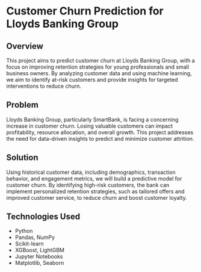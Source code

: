 # Customer Churn Prediction for Lloyds Banking Group

## Overview
This project aims to predict customer churn at Lloyds Banking Group, with a focus on improving retention strategies for young professionals and small business owners. By analyzing customer data and using machine learning, we aim to identify at-risk customers and provide insights for targeted interventions to reduce churn.

## Problem
Lloyds Banking Group, particularly SmartBank, is facing a concerning increase in customer churn. Losing valuable customers can impact profitability, resource allocation, and overall growth. This project addresses the need for data-driven insights to predict and minimize customer attrition.

## Solution
Using historical customer data, including demographics, transaction behavior, and engagement metrics, we will build a predictive model for customer churn. By identifying high-risk customers, the bank can implement personalized retention strategies, such as tailored offers and improved customer service, to reduce churn and boost customer loyalty.

## Technologies Used
- Python
- Pandas, NumPy
- Scikit-learn
- XGBoost, LightGBM
- Jupyter Notebooks
- Matplotlib, Seaborn

